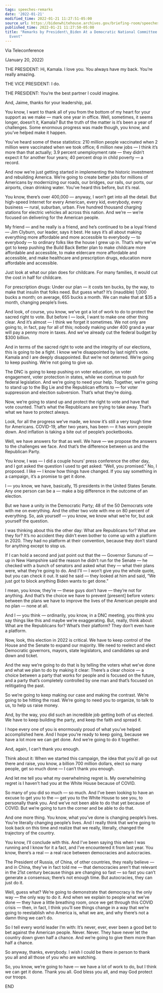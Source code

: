 ```yaml
---
tags: speeches-remarks
date: '2022-01-21'
modified_time: 2022-01-21 11:27:51-05:00
source_url: https://bidenwhitehouse.archives.gov/briefing-room/speeches-remarks/2022/01/21/remarks-by-president-biden-at-a-democratic-national-committee-grassroots-event/
published_time: 2022-01-21 11:27:50-05:00
title: "Remarks by President\_Biden At a Democratic National Committee Grassroots\_\
  Event"
---
```

 
Via Teleconference  
  
(January 20, 2022)

THE PRESIDENT: Hi, Kamala. I love you. You always have my back. You’re
really amazing.

THE VICE PRESIDENT: I do.

THE PRESIDENT: You’re the best partner I could imagine.

And, Jaime, thanks for your leadership, pal.

You know, I want to thank all of you from the bottom of my heart for
your support as we make — mark one year in office. Well, sometimes, it
seems longer, doesn’t it, Kamala? But the truth of the matter is it’s
been a year of challenges. Some enormous progress was made though, you
know, and you’ve helped make it happen.

You’ve heard some of these statistics: 210 million people vaccinated
when 2 million were vaccinated when we took office; 6 million new jobs —
I think it’s more than that actually; 3.9 percent unemployment rate —
they didn’t expect it for another four years; 40 percent drop in child
poverty — a record.

And now we’re just getting started in implementing the historic
investment and rebuilding America. We’re going to create better jobs for
millions of Americans by modernizing our roads, our bridges, our rails,
our ports, our airports, clean drinking water. You’ve heard this before,
but it’s real.

You know, there’s over 400,000 — anyway, I won’t get into all the
detail. But high-speed Internet for every American, every kid,
everybody, every business — rural, suburban, urban. Five hundred
thousand charging stations for electric vehicles all across this nation.
And we’re — we’re focused on delivering for the American people.

My friend — and he really is a friend, and he’s continued to be a loyal
friend — Jim Clyburn, our leader, says it best. He says it’s all about
making everything more affordable and more accessible to everybody — to
everybody — to ordinary folks like the house I grew up in. That’s why
we’ve got to keep pushing the Build Back Better plan to make childcare
more affordable and accessible, to make eldercare more affordable and
accessible, and make healthcare and prescription drugs, education more
affordable and accessible.

Just look at what our plan does for childcare. For many families, it
would cut the cost in half for childcare.

For prescription drugs: Under our plan — it costs ten bucks, by the way,
to make that insulin that folks need. But guess what? It’s (inaudible)
1,000 bucks a month; on average, 655 bucks a month. We can make that at
$35 a month, changing people’s lives.

And look, of course, you know, we’ve got a lot of work to do to protect
the sacred right to vote. But before I — look, I want to make one other
thing clear. And it’s almost — I think we forget it sometimes. We not
only are going to, in fact, pay for all of this; nobody making under 400
grand a year will pay a penny more in taxes. And we’ve already cut the
federal budget by $300 billion.

And in terms of the sacred right to vote and the integrity of our
elections, this is going to be a fight. I know we’re disappointed by
last night’s vote. Kamala and I are deeply disappointed. But we’re not
deterred. We’re going to keep pushing. We’re not going to give up.

The DNC is going to keep pushing on voter education, on voter
engagement, voter protection in states, while we continue to push for
federal legislation. And we’re going to need your help. Together, we’re
going to stand up to the Big Lie and the Republican efforts to — for
voter suppression and election subversion. That’s what they’re doing.

Now, we’re going to stand up and protect the right to vote and have that
vote counted. That’s what the Republicans are trying to take away.
That’s what we have to protect always.

Look, for all the progress we’ve made, we know it’s still a very tough
time for Americans. COVID-19, after two years, has been — it has worn
people down. And inflation is taking a bite out of people’s pocketbooks.

Well, we have answers for that as well. We have — we propose the answers
to the challenges we face. And that’s the difference between us and the
Republican Party.

You know, I was — I did a couple hours’ press conference the other day,
and I got asked the question I used to get asked: “Well, you promised.”
No, I proposed. I like — I know how things have changed. If you say
something in a campaign, it’s a promise to get it done.

I — you know, we have, basically, 15 presidents in the United States
Senate. Any one person can be a — make a big difference in the outcome
of an election.

But we have a unity in the Democratic Party; 48 of the 50 Democrats vote
with me on everything. And the other two vote with me on 80 percent of
everything. So, ask yourself — you know, we know what we’re for, but ask
yourself the question.

I was thinking about this the other day: What are Republicans for? What
are they for? It’s no accident they didn’t even bother to come up with a
platform in 2020. They had no platform at their convention, because they
don’t stand for anything except to stop us.

If I can hold a second and just point out that the — Governor Sununu of
— up in New Hampshire said the reason he didn’t run for the Senate — he
checked with a bunch of senators and asked what they — what their plans
were, what they’re going to do. And I’ll — I won’t give you the whole
quote, but you can check it out. It said he said — they looked at him
and said, “We just got to block anything Biden wants to get done.”

I mean, you know, they’re — these guys don’t have — they’re not for
anything. And that’s the choice we have to prevent \[present\] before
voters: between the plans we have to improve the lives of the American
people and no plan — none at all.

And I — you think — ordinarily, you know, in a DNC meeting, you think
you say things like this and maybe we’re exaggerating. But, really,
think about: What are the Republicans for? What’s their platform? They
don’t even have a platform.

Now, look, this election in 2022 is critical. We have to keep control of
the House and the Senate to expand our majority. We need to reelect and
elect Democratic governors, mayors, state legislators, and candidates up
and down and ticket.

And the way we’re going to do that is by telling the voters what we’ve
done and what we plan to do by making it clear: There’s a clear choice —
a choice between a party that works for people and is focused on the
future, and a party that’s completely controlled by one man and that’s
focused on relitigating the past.

So we’re going to keep making our case and making the contrast. We’re
going to be hitting the road. We’re going to need you to organize, to
talk to us, to help us raise money.

And, by the way, you did such an incredible job getting both of us
elected. We have to keep building the party, and keep the faith and
spread it.

I hope every one of you is enormously proud of what you’ve helped
accomplished here. And I hope you’re ready to keep going, because we
have a lot more we can get done. And we’re going to do it together.

And, again, I can’t thank you enough.

Think about it: When we started this campaign, the idea that you’d all
go out there and raise, you know, a billion 700 million dollars, elect
so many people, get so much done — I can’t thank you enough.

And let me tell you what my overwhelming regret is. My overwhelming
regret is I haven’t had you at the White House because of COVID.

So many of you did so much — so much. And I’ve been looking to have an
excuse to get you to the — get you to the White House to see you, to
personally thank you. And we’ve not been able to do that yet because of
COVID. But we’re going to turn the corner and be able to do that.

And one more thing. You know, what you’ve done is changing people’s
lives. You’re literally changing people’s lives. And I really think that
we’re going to look back on this time and realize that we really,
literally, changed the trajectory of the country.

You know, I’ll conclude with this. And I’ve been saying this when I was
running and I know for it a fact, and I’ve encountered it from last
year. You know, there’s a real — a real race between democracies and
autocracies.

The President of Russia, of China, of other countries, they really
believe — and in China, they’ve in fact told me — that democracies
aren’t that relevant in the 21st century because things are changing so
fast — so fast you can’t generate a consensus; there’s not enough time.
But autocracies, they can just do it.

Well, guess what? We’re going to demonstrate that democracy is the only
way — the only way to do it. And when we explain to people what we’ve
done — they have a little breathing room, once we get through this COVID
crisis — then, in fact, I think you’ll see things change in a way that
we’re going to reestablish who America is, what we are, and why there’s
not a damn thing we can’t do.

So I tell every world leader I’m with: It’s never, ever, ever been a
good bet to bet against the American people. Never. Never. They have
never let the country down given half a chance. And we’re going to give
them more than half a chance.

So anyway, thanks, everybody. I wish I could be there in person to thank
you all and all those of you who are watching.

So, you know, we’re going to have — we have a lot of work to do, but I
think we can get it done. Thank you all. God bless you all, and may God
protect our troops.

END
